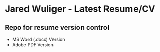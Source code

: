 # Jared Wuliger - Latest Resume/CV

## Repo for resume version control

- MS Word (.docx) Version
- Adobe PDF Version

